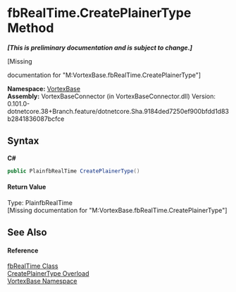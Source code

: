 # fbRealTime.CreatePlainerType Method 
 _**\[This is preliminary documentation and is subject to change.\]**_

\[Missing <summary> documentation for "M:VortexBase.fbRealTime.CreatePlainerType"\]

**Namespace:**&nbsp;<a href="N_VortexBase.md">VortexBase</a><br />**Assembly:**&nbsp;VortexBaseConnector (in VortexBaseConnector.dll) Version: 0.101.0-dotnetcore.38+Branch.feature/dotnetcore.Sha.9184ded7250ef900bfdd1d83b2841836087bcfce

## Syntax

**C#**<br />
``` C#
public PlainfbRealTime CreatePlainerType()
```


#### Return Value
Type: PlainfbRealTime<br />\[Missing <returns> documentation for "M:VortexBase.fbRealTime.CreatePlainerType"\]

## See Also


#### Reference
<a href="T_VortexBase_fbRealTime.md">fbRealTime Class</a><br /><a href="Overload_VortexBase_fbRealTime_CreatePlainerType.md">CreatePlainerType Overload</a><br /><a href="N_VortexBase.md">VortexBase Namespace</a><br />